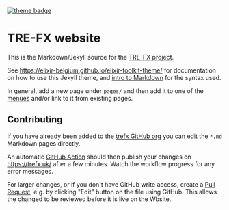 [![theme badge](https://img.shields.io/badge/ELIXIR%20toolkit%20theme-jekyll-blue?color=0d6efd)](https://github.com/ELIXIR-Belgium/elixir-toolkit-theme)

# TRE-FX website

This is the Markdown/Jekyll source for the [TRE-FX project](https://trefx.uk/).

See https://elixir-belgium.github.io/elixir-toolkit-theme/ for documentation on how to use this Jekyll theme, and [intro to Markdown](
https://docs.github.com/en/get-started/writing-on-github/getting-started-with-writing-and-formatting-on-github/basic-writing-and-formatting-syntax) for the syntax used.

In general, add a new page under `pages/` and then add it to one of the [menues](https://github.com/trefx/trefx.github.io/tree/main/_data) and/or link to it from existing pages.

## Contributing

If you have already been added to the [trefx GitHub org](https://github.com/trefx) you can edit the `*.md` Markdown pages directly. 

An automatic [GitHub Action](https://github.com/trefx/trefx.github.io/actions) should then publish your changes on <https://trefx.uk/> after a few minutes. Watch the workflow progress for any error messages.

For larger changes, or if you don't have GitHub write access, create a [Pull Request](https://docs.github.com/en/pull-requests/collaborating-with-pull-requests/proposing-changes-to-your-work-with-pull-requests/about-pull-requests), e.g. by clicking "Edit" button on the file using GitHub. This allows the changed to be reviewed before it is live on the Wbsite.
